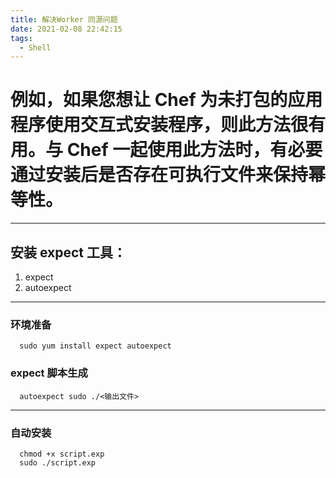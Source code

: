```yaml
---
title: 解决Worker 同源问题
date: 2021-02-08 22:42:15
tags:
  - Shell
---
```


# 例如，如果您想让 Chef 为未打包的应用程序使用交互式安装程序，则此方法很有用。与 Chef 一起使用此方法时，有必要通过安装后是否存在可执行文件来保持幂等性。

---

## 安装 expect 工具：

1. expect
2. autoexpect

---

### 环境准备

```
  sudo yum install expect autoexpect
```

### expect 脚本生成

```
  autoexpect sudo ./<输出文件>
```

---

### 自动安装

```
  chmod +x script.exp
  sudo ./script.exp
```
